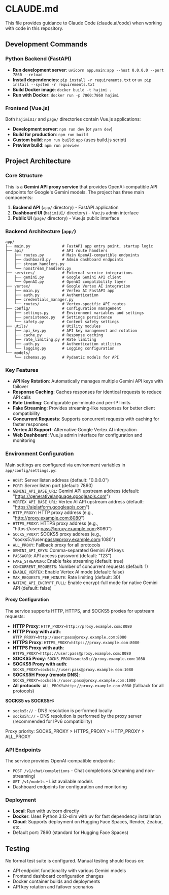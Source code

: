 # CLAUDE.md

This file provides guidance to Claude Code (claude.ai/code) when working with code in this repository.

## Development Commands

### Python Backend (FastAPI)
- **Run development server**: `uvicorn app.main:app --host 0.0.0.0 --port 7860 --reload`
- **Install dependencies**: `pip install -r requirements.txt` or `uv pip install --system -r requirements.txt`
- **Build Docker image**: `docker build -t hajimi .`
- **Run with Docker**: `docker run -p 7860:7860 hajimi`

### Frontend (Vue.js)
Both `hajimiUI/` and `page/` directories contain Vue.js applications:
- **Development server**: `npm run dev` (or `yarn dev`)
- **Build for production**: `npm run build`
- **Custom build**: `npm run build:app` (uses build.js script)
- **Preview build**: `npm run preview`

## Project Architecture

### Core Structure
This is a **Gemini API proxy service** that provides OpenAI-compatible API endpoints for Google's Gemini models. The project has three main components:

1. **Backend API** (`app/` directory) - FastAPI application
2. **Dashboard UI** (`hajimiUI/` directory) - Vue.js admin interface  
3. **Public UI** (`page/` directory) - Vue.js public interface

### Backend Architecture (`app/`)
```
app/
├── main.py              # FastAPI app entry point, startup logic
├── api/                 # API route handlers
│   ├── routes.py        # Main OpenAI-compatible endpoints
│   ├── dashboard.py     # Admin dashboard endpoints
│   ├── stream_handlers.py
│   └── nonstream_handlers.py
├── services/            # External service integrations
│   ├── gemini.py        # Google Gemini API client
│   └── OpenAI.py        # OpenAI compatibility layer
├── vertex/              # Google Vertex AI integration
│   ├── main.py          # Vertex AI FastAPI app
│   ├── auth.py          # Authentication
│   ├── credentials_manager.py
│   └── routes/          # Vertex-specific API routes
├── config/              # Configuration management
│   ├── settings.py      # Environment variables and settings
│   ├── persistence.py   # Settings persistence
│   └── safety.py        # Content safety settings
├── utils/               # Utility modules
│   ├── api_key.py       # API key management and rotation
│   ├── cache.py         # Response caching
│   ├── rate_limiting.py # Rate limiting
│   ├── auth.py          # Authentication utilities
│   └── logging.py       # Logging configuration
└── models/
    └── schemas.py       # Pydantic models for API
```

### Key Features
- **API Key Rotation**: Automatically manages multiple Gemini API keys with failover
- **Response Caching**: Caches responses for identical requests to reduce API calls
- **Rate Limiting**: Configurable per-minute and per-IP limits
- **Fake Streaming**: Provides streaming-like responses for better client compatibility
- **Concurrent Requests**: Supports concurrent requests with caching for faster responses
- **Vertex AI Support**: Alternative Google Vertex AI integration
- **Web Dashboard**: Vue.js admin interface for configuration and monitoring

### Environment Configuration
Main settings are configured via environment variables in `app/config/settings.py`:
- `HOST`: Server listen address (default: "0.0.0.0")
- `PORT`: Server listen port (default: 7860)
- `GEMINI_API_BASE_URL`: Gemini API upstream address (default: "https://generativelanguage.googleapis.com")
- `VERTEX_API_BASE_URL`: Vertex AI API upstream address (default: "https://aiplatform.googleapis.com")
- `HTTP_PROXY`: HTTP proxy address (e.g., "http://proxy.example.com:8080")
- `HTTPS_PROXY`: HTTPS proxy address (e.g., "https://user:pass@proxy.example.com:8080")
- `SOCKS_PROXY`: SOCKS5 proxy address (e.g., "socks5://user:pass@proxy.example.com:1080")
- `ALL_PROXY`: Fallback proxy for all protocols
- `GEMINI_API_KEYS`: Comma-separated Gemini API keys
- `PASSWORD`: API access password (default: "123")
- `FAKE_STREAMING`: Enable fake streaming (default: true)
- `CONCURRENT_REQUESTS`: Number of concurrent requests (default: 1)
- `ENABLE_VERTEX`: Enable Vertex AI mode (default: false)
- `MAX_REQUESTS_PER_MINUTE`: Rate limiting (default: 30)
- `NATIVE_API_ENCRYPT_FULL`: Enable encrypt-full mode for native Gemini API (default: false)

#### Proxy Configuration
The service supports HTTP, HTTPS, and SOCKS5 proxies for upstream requests:
- **HTTP Proxy**: `HTTP_PROXY=http://proxy.example.com:8080`
- **HTTP Proxy with auth**: `HTTP_PROXY=http://user:pass@proxy.example.com:8080`
- **HTTPS Proxy**: `HTTPS_PROXY=https://proxy.example.com:8080`
- **HTTPS Proxy with auth**: `HTTPS_PROXY=https://user:pass@proxy.example.com:8080`
- **SOCKS5 Proxy**: `SOCKS_PROXY=socks5://proxy.example.com:1080`
- **SOCKS5 Proxy with auth**: `SOCKS_PROXY=socks5://user:pass@proxy.example.com:1080`
- **SOCKS5H Proxy (remote DNS)**: `SOCKS_PROXY=socks5h://user:pass@proxy.example.com:1080`
- **All protocols**: `ALL_PROXY=http://proxy.example.com:8080` (fallback for all protocols)

**SOCKS5 vs SOCKS5H:**
- `socks5://` - DNS resolution is performed locally
- `socks5h://` - DNS resolution is performed by the proxy server (recommended for IPv6 compatibility)

Proxy priority: SOCKS_PROXY > HTTPS_PROXY > HTTP_PROXY > ALL_PROXY

### API Endpoints
The service provides OpenAI-compatible endpoints:
- `POST /v1/chat/completions` - Chat completions (streaming and non-streaming)
- `GET /v1/models` - List available models
- Dashboard endpoints for configuration and monitoring

### Deployment
- **Local**: Run with uvicorn directly
- **Docker**: Uses Python 3.12-slim with uv for fast dependency installation
- **Cloud**: Supports deployment on Hugging Face Spaces, Render, Zeabur, etc.
- Default port: 7860 (standard for Hugging Face Spaces)

## Testing
No formal test suite is configured. Manual testing should focus on:
- API endpoint functionality with various Gemini models
- Frontend dashboard configuration changes
- Docker container builds and deployments
- API key rotation and failover scenarios